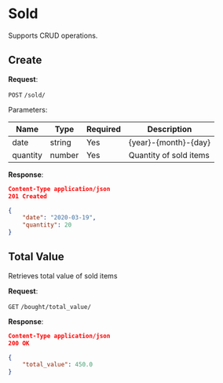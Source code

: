 # Sold
Supports CRUD operations.

## Create

**Request**:

`POST` `/sold/`

Parameters:

Name           | Type   | Required  | Description
---------------|--------|-----------|------------
date           | string | Yes       | {year}-{month}-{day}
quantity       | number | Yes       | Quantity of sold items

**Response**:

```json
Content-Type application/json
201 Created

{
    "date": "2020-03-19",
    "quantity": 20
}
```

## Total Value
Retrieves total value of sold items

**Request**:

`GET` `/bought/total_value/`

**Response**:

```json
Content-Type application/json
200 OK

{
    "total_value": 450.0
}
```